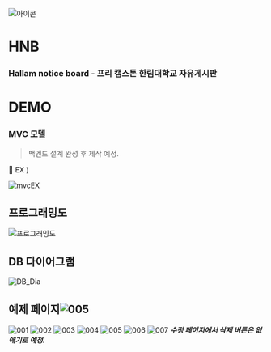 ![아이콘](https://user-images.githubusercontent.com/90320005/218782537-f8118cfb-81bf-4c7d-9ca7-860e973f995e.png)
# HNB
### Hallam notice board - 프리 캡스톤 한림대학교 자유게시판

# DEMO

### MVC 모델

> 백엔드 설계 완성 후 제작 예정.


<aside>
💬 EX )

![mvcEX](https://user-images.githubusercontent.com/90320005/218781811-5f2d24e9-fe61-42d4-a752-2f7417bf9200.png)


</aside>

## 프로그래밍도

![프로그래밍도](https://user-images.githubusercontent.com/90320005/218781851-7bfd0622-19f9-4758-8705-6161bb53e66c.png)


## DB 다이어그램

![DB_Dia](https://user-images.githubusercontent.com/90320005/218781871-b093982b-49a6-4bac-85b4-7b9a8a305ef2.png)


## 예제 페이지![005](https://user-images.githubusercontent.com/90320005/218781934-18f2a661-239b-49d6-bbf4-75b84e4e2ca3.png)

![001](https://user-images.githubusercontent.com/90320005/218781907-7ac42a4e-18b7-44f6-accd-b703462a425c.png)
![002](https://user-images.githubusercontent.com/90320005/218781915-f3ca7cdb-98bb-4de5-bf21-5b5f8565b6e7.png)
![003](https://user-images.githubusercontent.com/90320005/218781922-8f5c8e2e-edde-4045-80e4-bb57f8968c9c.png)
![004](https://user-images.githubusercontent.com/90320005/218781928-d277e82b-128a-4eb5-b390-4256c1bb5611.png)
![005](https://user-images.githubusercontent.com/90320005/218781967-d36b9dd9-66d6-4311-ae48-d1df38f7b624.png)
![006](https://user-images.githubusercontent.com/90320005/218781936-086f58c7-ee0a-43da-8711-41741f7d8487.png)
![007](https://user-images.githubusercontent.com/90320005/218781945-49c41e24-df13-4fae-95c5-99bec141a1b8.png)
***수정 페이지에서 삭제 버튼은 없애기로 예정.***

